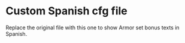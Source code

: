 # Custom Spanish cfg file
Replace the original file with this one to show Armor set bonus texts in Spanish.
